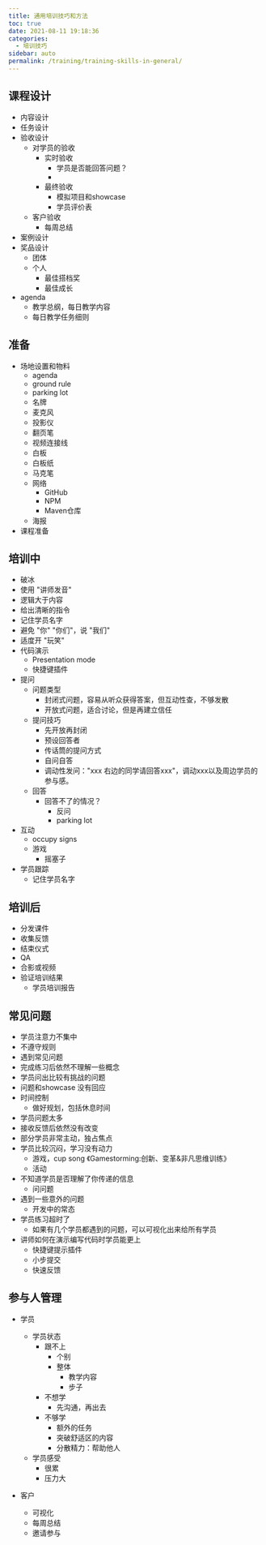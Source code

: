 ```yaml
---
title: 通用培训技巧和方法
toc: true
date: 2021-08-11 19:18:36
categories: 
  - 培训技巧
sidebar: auto
permalink: /training/training-skills-in-general/
---
```


## 课程设计

- 内容设计
- 任务设计
- 验收设计
    - 对学员的验收
        - 实时验收
            - 学员是否能回答问题？
            - 
        - 最终验收
            - 模拟项目和showcase
            - 学员评价表
     - 客户验收
        - 每周总结
- 案例设计
- 奖品设计
    - 团体
    - 个人
        - 最佳搭档奖
        - 最佳成长
- agenda
    - 教学总纲，每日教学内容
    - 每日教学任务细则 

## 准备

- 场地设置和物料
    - agenda 
    - ground rule
    - parking lot
    - 名牌
    - 麦克风
    - 投影仪
    - 翻页笔
    - 视频连接线
    - 白板
    - 白板纸
    - 马克笔
    - 网络
        - GitHub
        - NPM
        - Maven仓库
    - 海报
- 课程准备

## 培训中

- 破冰
- 使用 "讲师发音"
- 逻辑大于内容
- 给出清晰的指令
- 记住学员名字
- 避免 "你" "你们"，说 "我们"
- 适度开 "玩笑"
- 代码演示
    - Presentation mode
    - 快捷键插件
- 提问
    - 问题类型
        - 封闭式问题，容易从听众获得答案，但互动性查，不够发散
        - 开放式问题，适合讨论，但是再建立信任
    - 提问技巧
        - 先开放再封闭
        - 预设回答者
        - 传话筒的提问方式
        - 自问自答
        - 调动性发问："xxx 右边的同学请回答xxx"，调动xxx以及周边学员的参与感。
    - 回答
        - 回答不了的情况？
            - 反问
            - parking lot
- 互动
    - occupy signs
    - 游戏
        - 摇塞子
- 学员跟踪
    - 记住学员名字

## 培训后

- 分发课件
- 收集反馈
- 结束仪式
- QA
- 合影或视频
- 验证培训结果
    - 学员培训报告
    
## 常见问题

- 学员注意力不集中
- 不遵守规则
- 遇到常见问题
- 完成练习后依然不理解一些概念
- 学员问出比较有挑战的问题
- 问题和showcase 没有回应
- 时间控制
    - 做好规划，包括休息时间
- 学员问题太多
- 接收反馈后依然没有改变
- 部分学员非常主动，独占焦点
- 学员比较沉闷，学习没有动力
    - 游戏，cup song 《Gamestorming:创新、变革&非凡思维训练》
    - 活动
- 不知道学员是否理解了你传递的信息
    - 问问题
- 遇到一些意外的问题
    - 开发中的常态
- 学员练习超时了
    - 如果有几个学员都遇到的问题，可以可视化出来给所有学员
- 讲师如何在演示编写代码时学员能更上
    - 快捷键提示插件
    - 小步提交
    - 快速反馈



## 参与人管理

- 学员
   - 学员状态
       - 跟不上
         - 个别
         - 整体
            - 教学内容
            - 步子
       - 不想学
          - 先沟通，再出去
       - 不够学
          - 额外的任务
          - 突破舒适区的内容
          - 分散精力：帮助他人
   - 学员感受
        - 很累
        - 压力大
   
- 客户
    - 可视化
    - 每周总结
    - 邀请参与
    

